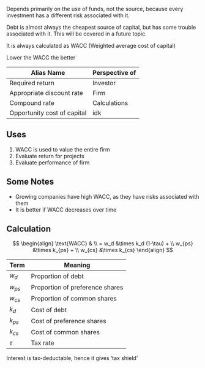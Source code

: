 Depends primarily on the use of funds, not the source, because every investment has a different risk associated with it.

Debt is almost always the cheapest source of capital, but has some trouble associated with it. This will be covered in a future topic.

It is always calculated as WACC (Weighted average cost of capital)

Lower the WACC the better

| Alias Name                  | Perspective of |
| --------------------------- | -------------- |
| Required return             | Investor       |
| Appropriate discount rate   | Firm           |
| Compound rate               | Calculations   |
| Opportunity cost of capital | idk            |

## Uses

1. WACC is used to value the entire firm
2. Evaluate return for projects
3. Evaluate performance of firm

## Some Notes

- Growing companies have high WACC, as they have risks associated with them
- It is better if WACC decreases over time

## Calculation

$$
\begin{align}
\text{WACC} & \\
= w_d &\times k_d (1-\tau) + \\
w_{ps} &\times k_{ps} + \\
w_{cs} &\times k_{cs}
\end{align}
$$

| Term     | Meaning                         |
| -------- | ------------------------------- |
| $w_d$    | Proportion of debt              |
| $w_{ps}$ | Proportion of preference shares |
| $w_{cs}$ | Proportion of common shares     |
| $k_d$    | Cost of debt                    |
| $k_{ps}$ | Cost of preference shares       |
| $k_{cs}$ | Cost of common shares           |
| $\tau$   | Tax rate                        |

Interest is tax-deductable, hence it gives ‘tax shield’